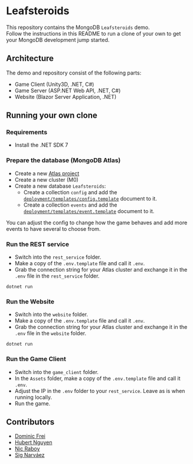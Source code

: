 # Leafsteroids

This repository contains the MongoDB `Leafsteroids` demo.  
Follow the instructions in this README to run a clone of your own to get your MongoDB development jump started.

## Architecture

The demo and repository consist of the following parts:

- Game Client (Unity3D, .NET, C#)
- Game Server (ASP.NET Web API, .NET, C#)
- Website (Blazor Server Application, .NET)

## Running your own clone

### Requirements

- Install the .NET SDK 7

### Prepare the database (MongoDB Atlas)

- Create a new [Atlas project](https://www.mongodb.com/cloud/atlas/register)
- Create a new cluster (M0)
- Create a new database `Leafsteroids`:
    - Create a collection `config` and add the [`deployment/templates/config.template`](https://github.com/mongodb-developer/leafsteroids/blob/main/deployment/templates/config.template) document to it.
    - Create a collection `events` and add the [`deployment/templates/event.template`](https://github.com/mongodb-developer/leafsteroids/blob/main/deployment/templates/event.template) document to it.

You can adjust the config to change how the game behaves and add more events to have several to choose from.

### Run the REST service

- Switch into the `rest_service` folder.
- Make a copy of the `.env.template` file and call it `.env`.
- Grab the connection string for your Atlas cluster and exchange it in the `.env` file in the `rest_service` folder.

```shell
dotnet run
```

### Run the Website

- Switch into the `website` folder.
- Make a copy of the `.env.template` file and call it `.env`.
- Grab the connection string for your Atlas cluster and exchange it in the `.env` file in the `website` folder.

```shell
dotnet run
```

### Run the Game Client

- Switch into the `game_client` folder.
- In the `Assets` folder, make a copy of the `.env.template` file and call it `.env`.
- Adjust the IP in the `.env` folder to your `rest_service`. Leave as is when running locally.
- Run the game.

## Contributors

- [Dominic Frei](https://linktr.ee/dominicfrei)
- [Hubert Nguyen](https://)
- [Nic Raboy](https://www.nraboy.com)
- [Sig Narváez](https://www.linkedin.com/in/signarvaez/)
